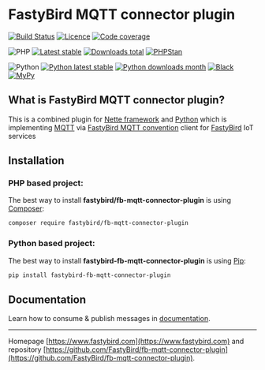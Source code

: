 # FastyBird MQTT connector plugin

[![Build Status](https://badgen.net/github/checks/FastyBird/fb-mqtt-connector-plugin/master?cache=300&style=flast-square)](https://github.com/FastyBird/fb-mqtt-connector-plugin/actions)
[![Licence](https://badgen.net/github/license/FastyBird/fb-mqtt-connector-plugin?cache=300&style=flast-square)](https://github.com/FastyBird/fb-mqtt-connector-plugin/blob/master/LICENSE.md)
[![Code coverage](https://badgen.net/coveralls/c/github/FastyBird/fb-mqtt-connector-plugin?cache=300&style=flast-square)](https://coveralls.io/r/FastyBird/fb-mqtt-connector-plugin)

![PHP](https://badgen.net/packagist/php/FastyBird/fb-mqtt-connector-plugin?cache=300&style=flast-square)
[![Latest stable](https://badgen.net/packagist/v/FastyBird/fb-mqtt-connector-plugin/latest?cache=300&style=flast-square)](https://packagist.org/packages/FastyBird/fb-mqtt-connector-plugin)
[![Downloads total](https://badgen.net/packagist/dt/FastyBird/fb-mqtt-connector-plugin?cache=300&style=flast-square)](https://packagist.org/packages/FastyBird/fb-mqtt-connector-plugin)
[![PHPStan](https://img.shields.io/badge/PHPStan-enabled-brightgreen.svg?style=flat-square)](https://github.com/phpstan/phpstan)

![Python](https://badgen.net/pypi/python/fastybird-fb-mqtt-connector-plugin?cache=300&style=flat-square)
[![Python latest stable](https://badgen.net/pypi/v/fastybird-fb-mqtt-connector-plugin?cache=300&style=flat-square)](https://pypi.org/project/fastybird-fb-mqtt-connector-plugin/)
[![Python downloads month](https://img.shields.io/pypi/dm/fastybird-fb-mqtt-connector-plugin?cache=300&style=flat-square)](https://pypi.org/project/fastybird-fb-mqtt-connector-plugin/)
[![Black](https://img.shields.io/badge/black-enabled-brightgreen.svg?style=flat-square)](https://github.com/psf/black)
[![MyPy](https://img.shields.io/badge/mypy-enabled-brightgreen.svg?style=flat-square)](http://mypy-lang.org)

## What is FastyBird MQTT connector plugin?

This is a combined plugin for [Nette framework](https://nette.org) and [Python](https://www.python.org) which is implementing [MQTT](https://mqtt.org) via [FastyBird MQTT convention](https://github.com/FastyBird/mqtt-convention) client for [FastyBird](https://www.fastybird.com) IoT services

## Installation

### PHP based project:

The best way to install **fastybird/fb-mqtt-connector-plugin** is using [Composer](http://getcomposer.org/):

```sh
composer require fastybird/fb-mqtt-connector-plugin
```

### Python based project:

The best way to install **fastybird-fb-mqtt-connector-plugin** is using [Pip](https://pip.pypa.io/en/stable/):

```sh
pip install fastybird-fb-mqtt-connector-plugin
```

## Documentation

Learn how to consume & publish messages in [documentation](https://github.com/FastyBird/fb-mqtt-connector-plugin/blob/master/.docs/en/index.md).

***
Homepage [https://www.fastybird.com](https://www.fastybird.com) and repository [https://github.com/FastyBird/fb-mqtt-connector-plugin](https://github.com/FastyBird/fb-mqtt-connector-plugin).
